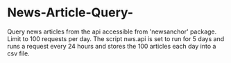 # News-Article-Query-
Query news articles from the api accessible from 'newsanchor' package. Limit to 100 requests per day. The script nws.api is set to run for 5 days and runs a request every 24 hours and stores the 100 articles each day into a csv file. 
